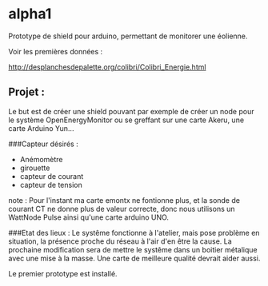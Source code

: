 alpha1
======

Prototype de shield pour arduino, permettant de monitorer une éolienne.

Voir les premières données :

http://desplanchesdepalette.org/colibri/Colibri_Energie.html

Projet :
--------

Le but est de créer une shield pouvant par exemple de créer un node pour le système OpenEnergyMonitor ou se greffant sur une carte Akeru, une carte Arduino Yun...

###Capteur désirés :

- Anémomètre
- girouette
- capteur de courant
- capteur de tension 

note : Pour l'instant ma carte emontx ne fontionne plus, et la sonde de courant CT ne donne plus de valeur correcte, donc nous utilisons un WattNode Pulse ainsi qu'une carte arduino UNO.

###Etat des lieux :
 Le systême fonctionne à l'atelier, mais pose problème en situation, la présence proche du réseau à l'air d'en être la cause. La prochaine modification sera de mettre le systême dans un boitier métalique avec une mise à la masse. Une carte de meilleure qualité devrait aider aussi.

Le premier prototype est installé.

